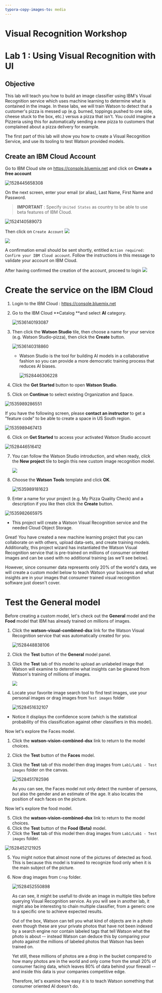 ```yaml
---
typora-copy-images-to: media
---
```


Visual Recognition Workshop 
========

Lab 1 : Using Visual Recognition with UI
========

Objective
---------

This lab will teach you how to build an image classifier using IBM's Visual Recognition service which uses machine learning to determine what is contained in the image. In these labs, we will
train Watson to detect that a customer's pizza is messed up (e.g. burned, toppings pushed to one side, cheese stuck to the box, etc.) versus a pizza that isn't. You could imagine a Pizzeria using this for
automatically sending a new pizza to customers that complained about a pizza delivery for example.

The first part of this lab will show you how to create a Visual Recognition Service, and use its tooling to test Watson provided models.

## Create an IBM Cloud Account

Go to IBM Cloud site on https://console.bluemix.net and click on **Create a free account**

![1528445658308](media/1528445658308.png)

On the next screen, enter your email (or alias), Last Name, First Name and Password.



> **IMPORTANT** : Specify `United States` as country to be able to use beta features of IBM Cloud.



![1524140589073](media/1524140589073.png)

Then click on  `Create Account` ![](media/markdown-img-paste-20180407161910216.png)

![](media/markdown-img-paste-20180407162020834.png)

A confirmation email should be sent shortly, entitled `Action required: Confirm your IBM Cloud account`. Follow the instructions in this message to validate your account on IBM Cloud.

After having confirmed the creation of the account, proceed to login ![](media/markdown-img-paste-20180407182743424.png)


Create the service on the IBM Cloud
===================================

1. Login to the IBM Cloud : https://console.bluemix.net

2. Go to the IBM Cloud **Catalog **and select **AI** category. 

    ![1536140193087](media/1536140193087.png)

3. Then click the **Watson Studio** tile, then choose a name for your service (e.g. Watson Studio-pizza), then click the **Create** button.

    ![1536140318860](media/1536140318860.png)

    - Watson Studio is the tool for building AI models in a collaborative fashion so you can provide a more democratic training process that reduces AI biases.

        ![1528446306228](media/1528446306228.png)

4. Click the **Get Started** button to open **Watson Studio**.

5. Click on **Continue** to select existing Organization and Space.

  ![1535989286551](media/1535989286551.png)

  If you have the following screen, please **contact an instructor** to get a "feature code" to be able to create a space in US South region.

  ![1535989467413](media/1535989467413.png)

6. Click on **Get Started** to access your activated Watson Studio account 

  ![1528446516412](media/1528446516412.png)

7. You can follow the Watson Studio introduction, and when ready, click the **New project** tile to begin this new custom image recognition model.

    ![](./media/image3.png)

8. Choose the **Watson Tools** template and click **OK**.

    ![1535989181623](media/1535989181623.png)

9. Enter a name for your project (e.g. My Pizza Quality Check) and a description if you like then click the **Create** button.

  ![1535982665975](media/1535982665975.png)

  -   This project will create a Watson Visual Recognition service and the needed Cloud Object Storage.

Great! You have created a new machine learning project that you can collaborate on with others, upload data-sets, and create training models. Additionally, this project wizard has instantiated the Watson
Visual Recognition service that is pre-trained on millions of consumer oriented images and can be used with no additional training (as we'll see below). 

However, since consumer data represents only 20% of the world's data, we will create a custom model below to teach Watson your business and what insights are in your images that consumer trained visual recognition software just doesn't cover.

Test the General model
======================

Before creating a custom model, let's check out the **General** model and the **Food** model that IBM has already trained on millions of images.

1. Click the **watson-visual-combined-dsx** link for the Watson Visual Recognition service that was automatically created for you.

    ![1528448838106](media/1528448838106.png)

2. Click the **Test** button of the **General** model panel.

3. Click the **Test** tab of this model to upload an unlabeled image that Watson will examine to determine what insights can be gleaned from Watson's training of millions of images.

    ![](./media/image7.png)

4. Locate your favorite image search tool to find test images, use your personal images or drag images from `Test images` folder 

    ![1528451632107](media/1528451632107.png)

-   Notice it displays the confidence score (which is the statistical probability of this classification against other classifiers in this model).

Now let's explore the Faces model.

1. Click the **watson-vision-combined-dsx** link to return to the model choices.

2. Click the **Test** button of the **Faces** model.

3. Click the **Test** tab of this model then drag images from `Lab1/Lab1 - Test images` folder on the canvas.

   ![1528451782596](media/1528451782596.png)

   As you can see, the Faces model not only detect the number of persons, but also the gender and an estimate of the age. It also locates the position of each faces on the picture.

Now let's explore the food model.

5.  Click the **watson-vision-combined-dsx** link to return to the model choices.
6.  Click the **Test** button of the **Food (Beta)** model.
7.  Click the **Test** tab of this model then  drag images from `Lab1/Lab1 - Test images` folder. 

![1528452121925](media/1528452121925.png)

5. You might notice that almost none of the pictures of detected as food. This is because this model is trained to recognize food only when it is the main subject of the picture.

6. Now  drag images from `Crop` folder. 

    ![1528452550898](media/1528452550898.png)

    As can see, it might be usefull to divide an image in multiple tiles before querying Visual Recognition service.  As you will see in another lab, it might also be interesting to chain multiple classifier, from a generic one to a specific one to achieve expected results.

    

    Out of the box, Watson can tell you what kind of objects are in a photo even though these are your private photos that have not been indexed by a search engine nor contain labeled tags that tell Watson what the photo is about -- instead Watson can deduce this by comparing your photo against the millions of labeled photos that Watson has been trained on. 

    

    Yet still, these millions of photos are a drop in the bucket compared to how many photos are in the world and only come from the small 20% of consumer facing data, which leaves 80% of data behind your firewall -- and inside this data is your companies competitive edge. 

    

    Therefore, let's examine how easy it is to teach Watson something that consumer oriented AI doesn't do.
